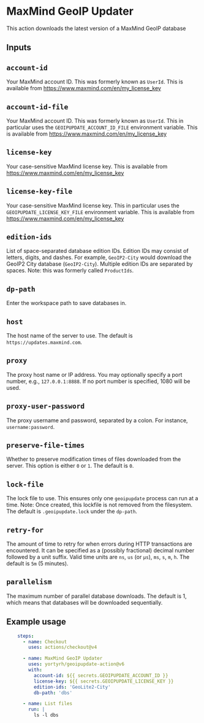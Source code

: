 # MaxMind GeoIP Updater

This action downloads the latest version of a MaxMind GeoIP database

## Inputs

## `account-id`

Your MaxMind account ID. This was formerly known as `UserId`.
This is available from https://www.maxmind.com/en/my_license_key

## `account-id-file`

Your MaxMind account ID. This was formerly known as `UserId`.
This in particular uses the `GEOIPUPDATE_ACCOUNT_ID_FILE` environment variable.
This is available from https://www.maxmind.com/en/my_license_key

## `license-key`

Your case-sensitive MaxMind license key.
This is available from https://www.maxmind.com/en/my_license_key

## `license-key-file`

Your case-sensitive MaxMind license key.
This in particular uses the `GEOIPUPDATE_LICENSE_KEY_FILE` environment variable.
This is available from https://www.maxmind.com/en/my_license_key

## `edition-ids`

List of space-separated database edition IDs.
Edition IDs may consist of letters, digits, and dashes.
For example, `GeoIP2-City` would download the GeoIP2 City database (`GeoIP2-City`).
Multiple edition IDs are separated by spaces.
Note: this was formerly called `ProductIds`.

## `dp-path`

Enter the workspace path to save databases in.

## `host`

The host name of the server to use. The default is `https://updates.maxmind.com`.

## `proxy`

The proxy host name or IP address. You may optionally specify a port
number, e.g., `127.0.0.1:8888`. If no port number is specified, 1080
will be used.

## `proxy-user-password`

The proxy username and password, separated by a colon. For instance,
`username:password`.

## `preserve-file-times`

Whether to preserve modification times of files downloaded from the
server. This option is either `0` or `1`. The default is `0`.

## `lock-file`

The lock file to use. This ensures only one `geoipupdate` process can run
at a time. Note: Once created, this lockfile is not removed from the
filesystem. The default is `.geoipupdate.lock` under the
`dp-path`.

## `retry-for`

The amount of time to retry for when errors during HTTP transactions are
encountered. It can be specified as a (possibly fractional) decimal number
followed by a unit suffix. Valid time units are `ns`, `us` (or `µs`), `ms`,
`s`, `m`, `h`. The default is `5m` (5 minutes).

## `parallelism`

The maximum number of parallel database downloads. The default is
1, which means that databases will be downloaded sequentially.

## Example usage
```yaml
    steps:
      - name: Checkout
        uses: actions/checkout@v4

      - name: MaxMind GeoIP Updater
        uses: yortyrh/geoipupdate-action@v6
        with:
          account-id: ${{ secrets.GEOIPUPDATE_ACCOUNT_ID }}
          license-key: ${{ secrets.GEOIPUPDATE_LICENSE_KEY }}
          edition-ids: 'GeoLite2-City'
          db-path: 'dbs'

      - name: List files
        run: |
          ls -l dbs
```
